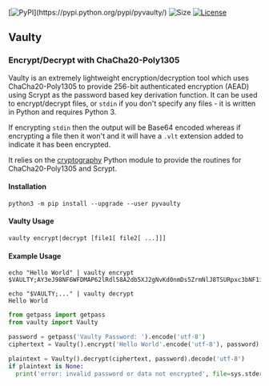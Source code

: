 [![PyPI](https://img.shields.io/pypi/v/pyvaulty.svg")](https://pypi.python.org/pypi/pyvaulty/)
![Size](https://img.shields.io/github/languages/code-size/cmason3/vaulty?label=size)
[![License](https://img.shields.io/badge/license-MIT-blue.svg)](https://opensource.org/licenses/MIT)

## Vaulty
### Encrypt/Decrypt with ChaCha20-Poly1305

Vaulty is an extremely lightweight encryption/decryption tool which uses ChaCha20-Poly1305 to provide 256-bit authenticated encryption (AEAD) using Scrypt as the password based key derivation function. It can be used to encrypt/decrypt files, or `stdin` if you don't specify any files - it is written in Python and requires Python 3.

If encrypting `stdin` then the output will be Base64 encoded whereas if encrypting a file then it won't and it will have a `.vlt` extension added to indicate it has been encrypted.

It relies on the [cryptography](https://pypi.org/project/cryptography/) Python module to provide the routines for ChaCha20-Poly1305 and Scrypt.

#### Installation

```
python3 -m pip install --upgrade --user pyvaulty
```

#### Vaulty Usage

```
vaulty encrypt|decrypt [file1[ file2[ ...]]]
```

#### Example Usage

```
echo "Hello World" | vaulty encrypt
$VAULTY;AY3eJ98NF6WFDMAP62lRdl58A2db5XJ2gNvKd0nmDs5ZrmNlJ8TSURpxc3bNF1iGw77dHA==

echo "$VAULTY;..." | vaulty decrypt
Hello World
```

```python
from getpass import getpass
from vaulty import Vaulty

password = getpass('Vaulty Password: ').encode('utf-8')
ciphertext = Vaulty().encrypt('Hello World'.encode('utf-8'), password)

plaintext = Vaulty().decrypt(ciphertext, password).decode('utf-8')
if plaintext is None:
  print('error: invalid password or data not encrypted', file=sys.stderr)
```
